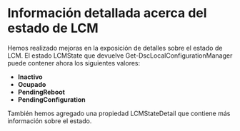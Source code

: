 # Información detallada acerca del estado de LCM

Hemos realizado mejoras en la exposición de detalles sobre el estado de LCM. El estado LCMState que devuelve Get-DscLocalConfigurationManager puede contener ahora los siguientes valores:

* **Inactivo**
* **Ocupado**
* **PendingReboot**
* **PendingConfiguration**

También hemos agregado una propiedad LCMStateDetail que contiene más información sobre el estado.


<!--HONumber=Aug16_HO3-->


